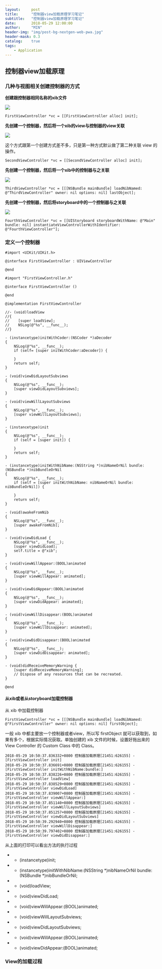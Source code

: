 ```yaml
---
layout:     post
title:      "控制器view加载原理学习笔记"
subtitle:   "控制器view加载原理学习笔记"
date:       2018-05-29 12:00:00
author:     "MIN"
header-img: "img/post-bg-nextgen-web-pwa.jpg"
header-mask: 0.3
catalog:    true
tags:
    - Application
---
```


## 控制器view加载原理

### 几种与视图相关创建控制器的方式

**创建跟控制器相同名称的xib文件**

![](/img/in-mpost/Controller-Loading-Principle/CreateController1.gif)

```
FirstViewController *vc = [[FirstViewController alloc] init];
```

**先创建一个控制器，然后将一个xib的view与控制器的view关联**

![](/img/in-mpost/Controller-Loading-Principle/CreateController2.gif)

这个方式跟第一个创建方式差不多，只是第一种方式默认做了第二种关联 view 的操作。

```
SecondViewController *vc = [[SecondViewController alloc] init];
```

**先创建一个控制器，然后将一个xib中的控制器与之关联**

![](/img/in-mpost/Controller-Loading-Principle/CreateController3.gif)

```
ThirdViewController *vc = [[[NSBundle mainBundle] loadNibNamed: @"ThirdViewController" owner: nil options: nil] lastObject];
```

**先创建一个控制器，然后将storyboard中的一个控制器与之关联**

![](/img/in-mpost/Controller-Loading-Principle/CreateController4.gif)

```
FourthViewController *vc = [[UIStoryboard storyboardWithName: @"Main" bundle: nil] instantiateViewControllerWithIdentifier: @"FourthViewController"];
```


### 定义一个控制器

```
#import <UIKit/UIKit.h>

@interface FirstViewController : UIViewController

@end

#import "FirstViewController.h"

@interface FirstViewController ()

@end

@implementation FirstViewController

//- (void)loadView
//{
//    [super loadView];
//    NSLog(@"%s", __func__);
//}

- (instancetype)initWithCoder:(NSCoder *)aDecoder
{
    NSLog(@"%s", __func__);
    if (self= [super initWithCoder:aDecoder]) {
        
    }
    return self;
}

- (void)viewDidLayoutSubviews
{
    NSLog(@"%s", __func__);
    [super viewDidLayoutSubviews];
}

- (void)viewWillLayoutSubviews
{
    NSLog(@"%s", __func__);
    [super viewWillLayoutSubviews];
}

- (instancetype)init
{
    NSLog(@"%s", __func__);
    if (self = [super init]) {
        
    }
    return self;
}

- (instancetype)initWithNibName:(NSString *)nibNameOrNil bundle:(NSBundle *)nibBundleOrNil
{
    NSLog(@"%s", __func__);
    if (self = [super initWithNibName: nibNameOrNil bundle: nibBundleOrNil]) {
        
    }
    return self;
}

- (void)awakeFromNib
{
    NSLog(@"%s", __func__);
    [super awakeFromNib];
}

- (void)viewDidLoad {
    NSLog(@"%s", __func__);
    [super viewDidLoad];
    self.title = @"xib";
}

- (void)viewWillAppear:(BOOL)animated
{
    NSLog(@"%s", __func__);
    [super viewWillAppear: animated];
}

- (void)viewDidAppear:(BOOL)animated
{
    NSLog(@"%s", __func__);
    [super viewDidAppear: animated];
}

- (void)viewWillDisappear:(BOOL)animated
{
    NSLog(@"%s", __func__);
    [super viewWillDisappear: animated];
}

- (void)viewDidDisappear:(BOOL)animated
{
    NSLog(@"%s", __func__);
    [super viewDidDisappear: animated];
}

- (void)didReceiveMemoryWarning {
    [super didReceiveMemoryWarning];
    // Dispose of any resources that can be recreated.
}

@end
```

#### 从xib或者从storyboard加载控制器

从 xib 中加载控制器

```
FirstViewController *vc = [[[NSBundle mainBundle] loadNibNamed: @"FirstViewController" owner: nil options: nil] firstObject];
```

一般 xib 中都主要放一个控制器或者view，所以写 firstObject 就可以获取到，如果有多个，根据实际情况获取。单独创建的 xib 文件的时候，设置好拖出来的 View Controller 的 Custom Class 中的 Class。

```
2018-05-29 10:50:37.836332+0800 控制器加载原理[21451:626155] -[FirstViewController init]
2018-05-29 10:50:37.836691+0800 控制器加载原理[21451:626155] -[FirstViewController initWithNibName:bundle:]
2018-05-29 10:50:37.838226+0800 控制器加载原理[21451:626155] -[FirstViewController loadView]
2018-05-29 10:50:37.838529+0800 控制器加载原理[21451:626155] -[FirstViewController viewDidLoad]
2018-05-29 10:50:37.839007+0800 控制器加载原理[21451:626155] -[FirstViewController viewWillAppear:]
2018-05-29 10:50:37.851140+0800 控制器加载原理[21451:626155] -[FirstViewController viewWillLayoutSubviews]
2018-05-29 10:50:37.851257+0800 控制器加载原理[21451:626155] -[FirstViewController viewDidLayoutSubviews]
2018-05-29 10:50:39.292940+0800 控制器加载原理[21451:626155] -[FirstViewController viewWillDisappear:]
2018-05-29 10:50:39.797402+0800 控制器加载原理[21451:626155] -[FirstViewController viewDidDisappear:]
```

从上面的打印可以看出方法的执行过程

* - (instancetype)init;
* - (instancetype)initWithNibName:(NSString *)nibNameOrNil bundle:(NSBundle *)nibBundleOrNil;
* - (void)loadView;
* - (void)viewDidLoad;
* - (void)viewWillAppear:(BOOL)animated;
* - (void)viewWillLayoutSubviews;
* - (void)viewDidLayoutSubviews;
* - (void)viewWillAppear:(BOOL)animated;
* - (void)viewDidAppear:(BOOL)animated;




### View的加载过程

 


